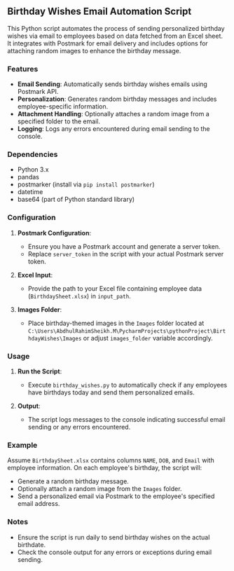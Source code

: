 
## Birthday Wishes Email Automation Script

This Python script automates the process of sending personalized birthday wishes via email to employees based on data fetched from an Excel sheet. It integrates with Postmark for email delivery and includes options for attaching random images to enhance the birthday message.

### Features

- **Email Sending**: Automatically sends birthday wishes emails using Postmark API.
- **Personalization**: Generates random birthday messages and includes employee-specific information.
- **Attachment Handling**: Optionally attaches a random image from a specified folder to the email.
- **Logging**: Logs any errors encountered during email sending to the console.

### Dependencies

- Python 3.x
- pandas
- postmarker (install via `pip install postmarker`)
- datetime
- base64 (part of Python standard library)

### Configuration

1. **Postmark Configuration**:
   - Ensure you have a Postmark account and generate a server token.
   - Replace `server_token` in the script with your actual Postmark server token.

2. **Excel Input**:
   - Provide the path to your Excel file containing employee data (`BirthdaySheet.xlsx`) in `input_path`.

3. **Images Folder**:
   - Place birthday-themed images in the `Images` folder located at `C:\Users\AbdhulRahimSheikh.M\PycharmProjects\pythonProject\BirthdayWishes\Images` or adjust `images_folder` variable accordingly.

### Usage

1. **Run the Script**:
   - Execute `birthday_wishes.py` to automatically check if any employees have birthdays today and send them personalized emails.

2. **Output**:
   - The script logs messages to the console indicating successful email sending or any errors encountered.

### Example

Assume `BirthdaySheet.xlsx` contains columns `NAME`, `DOB`, and `Email` with employee information. On each employee's birthday, the script will:
- Generate a random birthday message.
- Optionally attach a random image from the `Images` folder.
- Send a personalized email via Postmark to the employee's specified email address.

### Notes

- Ensure the script is run daily to send birthday wishes on the actual birthdate.
- Check the console output for any errors or exceptions during email sending.

